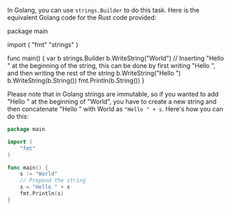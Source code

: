 In Golang, you can use `strings.Builder` to do this task. Here is the equivalent Golang code for the Rust code provided:

package main

import (
	"fmt"
	"strings"
)

func main() {
	var b strings.Builder
	b.WriteString("World")
	// Inserting "Hello " at the beginning of the string, this can be done by first writing "Hello ", and then writing the rest of the string
	b.WriteString("Hello ")
	b.WriteString(b.String())
	fmt.Println(b.String())
}

Please note that in Golang strings are immutable, so if you wanted to add "Hello " at the beginning of "World", you have to create a new string and then concatenate "Hello " with World as `"Hello " + s`. Here's how you can do this:
```go
package main

import (
	"fmt"
)

func main() {
	s := "World"
	// Prepend the string 
	s = "Hello " + s
	fmt.Println(s)
}
```

